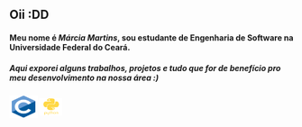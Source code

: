 ## Oii :DD
#### Meu nome é _Márcia Martins_, sou estudante de Engenharia de Software na Universidade Federal do Ceará.  
##### Aqui exporei alguns trabalhos, projetos e tudo que for de benefício pro meu desenvolvimento na nossa área :)

<div style="display: inline_block">
  
<img align="center" height="40" width="50" src="https://github.com/devicons/devicon/blob/master/icons/c/c-original.svg">
<img align="center" height="30" width="40" src="https://github.com/devicons/devicon/blob/master/icons/python/python-plain-wordmark.svg">

</div>
